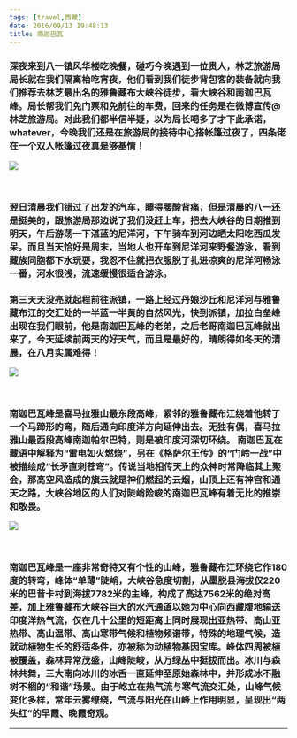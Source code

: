 ```yaml
---
tags: [travel,西藏]
date: 2016/09/13 19:48:13
title: 南迦巴瓦
---
```


### 深夜来到八一镇风华楼吃晚餐，碰巧今晚遇到一位贵人，林芝旅游局局长就在我们隔离枱吃宵夜，他们看到我们徒步背包客的装备就向我们推荐去林芝最出名的雅鲁藏布大峡谷徒步，看大峡谷和南迦巴瓦峰。局长帮我们免门票和免前往的车费，回来的任务是在微博宣传@林芝旅游局。对此我们都半信半疑，以为局长喝多了才下此承诺，whatever，今晚我们还是在旅游局的接待中心搭帐篷过夜了，四条佬在一个双人帐篷过夜真是够基情！

![](http://ww1.sinaimg.cn/mw1024/67804861gw1f7s9qg918pj21kw16owmg.jpg)

<br/>

<!--more-->

### 翌日清晨我们错过了出发的汽车，睡得腰酸背痛，但是清晨的八一还是挺美的，跟旅游局那边说了我们没赶上车，把去大峡谷的日期推到明天，午后游荡一下湛蓝的尼洋河，下午骑车到河边晒太阳吃西瓜发呆。而且当天恰好是周末，当地人也开车到尼洋河来野餐游泳，看到藏族同胞都下水玩耍，我忍不住就把衣服脱了扎进凉爽的尼洋河畅泳一番，河水很浅，流速缓慢很适合游泳。

### 第三天天没亮就起程前往派镇，一路上经过丹娘沙丘和尼洋河与雅鲁藏布江的交汇处的一半蓝一半黄的自然风光，快到派镇，加拉白垒峰出现在我们眼前，他是南迦巴瓦峰的老弟，之后老哥南迦巴瓦峰就出来了，今天延续前两天的好天气，而且是最好的，晴朗得如冬天的清晨，在八月实属难得！

![](http://ww1.sinaimg.cn/large/67804861gw1f7s9q4rpd1j20u03sgb29.jpg)

<br/>

### 南迦巴瓦峰是喜马拉雅山最东段高峰，紧邻的雅鲁藏布江绕着他转了一个马蹄形的弯，随后通向印度洋方向延伸出去。无独有偶，喜马拉雅山最西段高峰南迦帕尔巴特，则是被印度河深切环绕。 南迦巴瓦在藏语中解释为“雷电如火燃烧”，另在《格萨尔王传》的“门岭一战”中被描绘成“长矛直刺苍穹”。传说当地相传天上的众神时常降临其上聚会，那高空风造成的旗云就是神们燃起的云烟，山顶上还有神宫和通天之路，大峡谷地区的人们对陡峭险峻的南迦巴瓦峰有着无比的推崇和敬畏。

![](http://ww2.sinaimg.cn/mw690/67804861gw1f7s9s1o992j20u03sg7wh.jpg)

<br/>

### 南迦巴瓦峰是一座非常奇特又有个性的山峰，雅鲁藏布江环绕它作180度的转弯，峰体“单薄”陡峭，大峡谷急度切割，从墨脱县海拔仅220米的巴昔卡村到海拔7782米的主峰，构成了高达7562米的绝对高差，加上雅鲁藏布大峡谷巨大的水汽通道以她为中心向西藏腹地输送印度洋热气流，仅在几十公里的短距离上同时展现出亚热带、高山亚热带、高山温带、高山寒带气候和植物频谱带，特殊的地理气候，造就动植物生长的舒适条件，亦被称为动植物基因宝库。峰体四周被植被覆盖，森林异常茂盛，山峰陡峻，从万绿丛中挺拔而出。冰川与森林共舞，三大南向冰川的冰舌一直延伸至原始森林中，并形成冰不融树不棝的“和谐”场景。由于屹立在热气流与寒气流交汇处，山峰气候变化多样，常年云雾缭绕，气流与阳光在山峰上作用明显，呈现出“两头红”的早霞、晚霞奇观。

 * * * 





